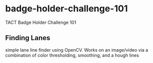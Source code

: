 # badge-holder-challenge-101
TACT Badge Holder Challenge 101

## Finding Lanes

simple lane line finder using OpenCV. Works on an image/video via a combination of color thresholding, smoothing, and a hough lines 
